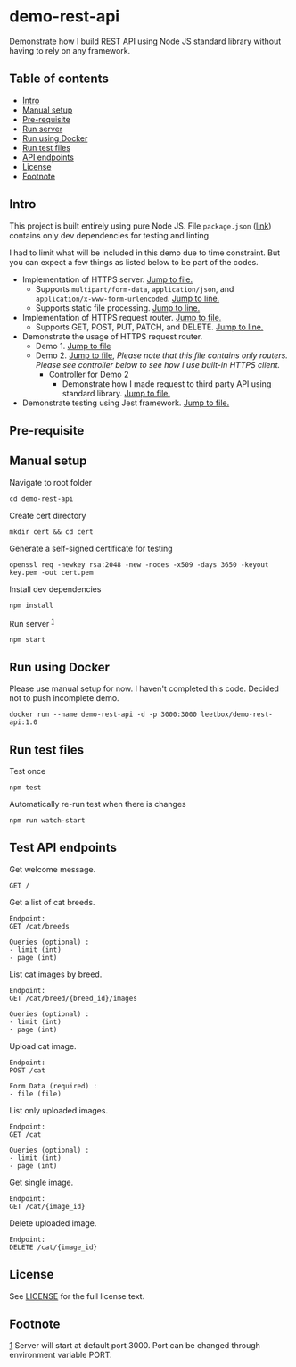 
# demo-rest-api

Demonstrate how I build REST API using Node JS standard library without having to rely on any framework.

## Table of contents

* [Intro](#intro)
* [Manual setup](#manual-setup)
* [Pre-requisite](#pre-requisite)
* [Run server](#run-server)
* [Run using Docker](#run-using-docker)
* [Run test files](#run-test-files)
* [API endpoints](#api-endpoints)
* [License](#license)
* [Footnote](#footnote)

## Intro

This project is built entirely using pure Node JS. File `package.json` ([link](https://github.com/ridhuanhassan/demo-rest-api/blob/main/package.json#L29)) contains only dev dependencies for testing and linting.

I had to limit what will be included in this demo due to time constraint.
But you can expect a few things as listed below to be part of the codes.

* Implementation of HTTPS server. [Jump to file.](https://github.com/ridhuanhassan/demo-rest-api/blob/main/libs/server.js)
  * Supports `multipart/form-data`, `application/json`, and `application/x-www-form-urlencoded`. [Jump to line.](https://github.com/ridhuanhassan/demo-rest-api/blob/main/libs/server.js#L117)
  * Supports static file processing. [Jump to line.](https://github.com/ridhuanhassan/demo-rest-api/blob/main/libs/server.js#L34)
* Implementation of HTTPS request router. [Jump to file.](https://github.com/ridhuanhassan/demo-rest-api/blob/main/libs/router.js)
  * Supports GET, POST, PUT, PATCH, and DELETE. [Jump to line.](https://github.com/ridhuanhassan/demo-rest-api/blob/main/libs/router.js#L91)
* Demonstrate the usage of HTTPS request router.
  * Demo 1. [Jump to file](https://github.com/ridhuanhassan/demo-rest-api/blob/main/routers/demo1.js)
  * Demo 2. [Jump to file](https://github.com/ridhuanhassan/demo-rest-api/blob/main/routers/demo2.js), <em>Please note that this file contains only routers. Please see controller below to see how I use built-in HTTPS client.</em>
    * Controller for Demo 2
      * Demonstrate how I made request to third party API using standard library. [Jump to file.](https://github.com/ridhuanhassan/demo-rest-api/blob/main/controllers/cat.js)
* Demonstrate testing using Jest framework. [Jump to file.](https://github.com/ridhuanhassan/demo-rest-api/blob/main/tests/libs/router/insertRouter.js)

## Pre-requisite

## Manual setup

Navigate to root folder
```
cd demo-rest-api
```

Create cert directory
```
mkdir cert && cd cert
```

Generate a self-signed certificate for testing
```
openssl req -newkey rsa:2048 -new -nodes -x509 -days 3650 -keyout key.pem -out cert.pem
```

Install dev dependencies
```
npm install
```

Run server <sup id='run-server'>[1](#note-run-server)</sup>
```
npm start
```

## Run using Docker
Please use manual setup for now. I haven't completed this code. Decided not to push incomplete demo.
```
docker run --name demo-rest-api -d -p 3000:3000 leetbox/demo-rest-api:1.0
```

## Run test files

Test once
```
npm test
```

Automatically re-run test when there is changes
```
npm run watch-start
```

## Test API endpoints

Get welcome message.
```
GET /
```

Get a list of cat breeds.
```
Endpoint:
GET /cat/breeds

Queries (optional) :
- limit (int)
- page (int)
```

List cat images by breed.

```
Endpoint:
GET /cat/breed/{breed_id}/images

Queries (optional) :
- limit (int)
- page (int)
```

Upload cat image.

```
Endpoint:
POST /cat

Form Data (required) :
- file (file)
```

List only uploaded images.

```
Endpoint:
GET /cat

Queries (optional) :
- limit (int)
- page (int)
```

Get single image.

```
Endpoint:
GET /cat/{image_id}
```

Delete uploaded image.

```
Endpoint:
DELETE /cat/{image_id}
```

## License

See [LICENSE](https://github.com/ridhuanhassan/demo-rest-api/blob/main/LICENSE) for the full
license text.

## Footnote

<span id='note-run-server'>[1](#run-server)</span> Server will start at default port 3000. Port can be changed through environment variable PORT.
